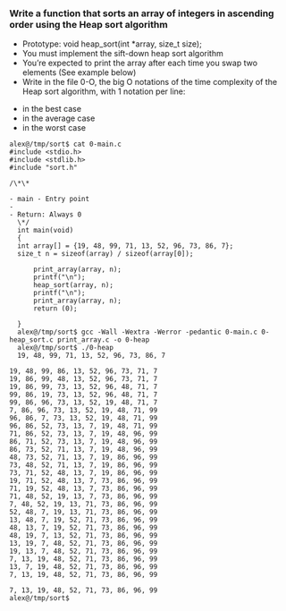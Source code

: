 ### Write a function that sorts an array of integers in ascending order using the Heap sort algorithm

- Prototype: void heap_sort(int \*array, size_t size);
- You must implement the sift-down heap sort algorithm
- You’re expected to print the array after each time you swap two elements (See example below)
- Write in the file 0-O, the big O notations of the time complexity of the Heap sort algorithm, with 1 notation per line:

* in the best case
* in the average case
* in the worst case

```
alex@/tmp/sort$ cat 0-main.c
#include <stdio.h>
#include <stdlib.h>
#include "sort.h"

/\*\*

- main - Entry point
-
- Return: Always 0
  \*/
  int main(void)
  {
  int array[] = {19, 48, 99, 71, 13, 52, 96, 73, 86, 7};
  size_t n = sizeof(array) / sizeof(array[0]);

      print_array(array, n);
      printf("\n");
      heap_sort(array, n);
      printf("\n");
      print_array(array, n);
      return (0);

  }
  alex@/tmp/sort$ gcc -Wall -Wextra -Werror -pedantic 0-main.c 0-heap_sort.c print_array.c -o 0-heap
  alex@/tmp/sort$ ./0-heap
  19, 48, 99, 71, 13, 52, 96, 73, 86, 7

19, 48, 99, 86, 13, 52, 96, 73, 71, 7
19, 86, 99, 48, 13, 52, 96, 73, 71, 7
19, 86, 99, 73, 13, 52, 96, 48, 71, 7
99, 86, 19, 73, 13, 52, 96, 48, 71, 7
99, 86, 96, 73, 13, 52, 19, 48, 71, 7
7, 86, 96, 73, 13, 52, 19, 48, 71, 99
96, 86, 7, 73, 13, 52, 19, 48, 71, 99
96, 86, 52, 73, 13, 7, 19, 48, 71, 99
71, 86, 52, 73, 13, 7, 19, 48, 96, 99
86, 71, 52, 73, 13, 7, 19, 48, 96, 99
86, 73, 52, 71, 13, 7, 19, 48, 96, 99
48, 73, 52, 71, 13, 7, 19, 86, 96, 99
73, 48, 52, 71, 13, 7, 19, 86, 96, 99
73, 71, 52, 48, 13, 7, 19, 86, 96, 99
19, 71, 52, 48, 13, 7, 73, 86, 96, 99
71, 19, 52, 48, 13, 7, 73, 86, 96, 99
71, 48, 52, 19, 13, 7, 73, 86, 96, 99
7, 48, 52, 19, 13, 71, 73, 86, 96, 99
52, 48, 7, 19, 13, 71, 73, 86, 96, 99
13, 48, 7, 19, 52, 71, 73, 86, 96, 99
48, 13, 7, 19, 52, 71, 73, 86, 96, 99
48, 19, 7, 13, 52, 71, 73, 86, 96, 99
13, 19, 7, 48, 52, 71, 73, 86, 96, 99
19, 13, 7, 48, 52, 71, 73, 86, 96, 99
7, 13, 19, 48, 52, 71, 73, 86, 96, 99
13, 7, 19, 48, 52, 71, 73, 86, 96, 99
7, 13, 19, 48, 52, 71, 73, 86, 96, 99

7, 13, 19, 48, 52, 71, 73, 86, 96, 99
alex@/tmp/sort$
```
